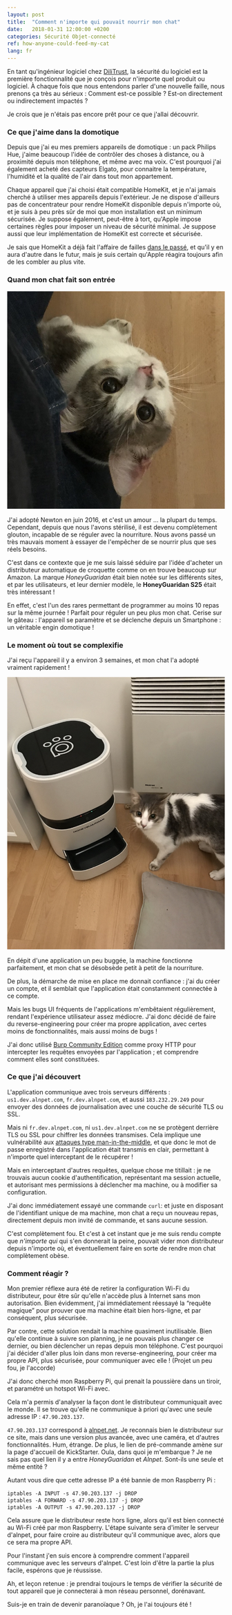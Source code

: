 ```yaml
---
layout: post
title:  "Comment n'importe qui pouvait nourrir mon chat"
date:   2018-01-31 12:00:00 +0200
categories: Sécurité Objet-connecté
ref: how-anyone-could-feed-my-cat
lang: fr
---
```


En tant qu'ingénieur logiciel chez [DiliTrust](dilitrust), la sécurité du logiciel est la première fonctionnalité que je conçois pour n'importe quel produit ou logiciel.
À chaque fois que nous entendons parler d'une nouvelle faille, nous prenons ça très au sérieux : Comment est-ce possible ? Est-on directement ou indirectement impactés ?

Je crois que je n'étais pas encore prêt pour ce que j'allai découvrir.

### Ce que j'aime dans la domotique

Depuis que j'ai eu mes premiers appareils de domotique : un pack Philips Hue, j'aime beaucoup l'idée de contrôler des choses à distance, ou à proximité depuis mon téléphone, et même avec ma voix. C'est pourquoi j'ai également acheté des capteurs Elgato, pour connaitre la température, l'humidité et la qualité de l'air dans tout mon appartement.

Chaque appareil que j'ai choisi était compatible HomeKit, et je n'ai jamais cherché à utiliser mes appareils depuis l'extérieur. Je ne dispose d'ailleurs pas de concentrateur pour rendre HomeKit disponible depuis n'importe où, et je suis à peu près sûr de moi que mon installation est un minimum sécurisée. Je suppose également, peut-être à tort, qu'Apple impose certaines règles pour imposer un niveau de sécurité minimal. Je suppose aussi que leur implémentation de HomeKit est correcte et sécurisée.

Je sais que HomeKit a déjà fait l'affaire de failles [dans le passé][homekit-flaw], et qu'il y en aura d'autre dans le futur, mais je suis certain qu'Apple réagira toujours afin de les combler au plus vite.

### Quand mon chat fait son entrée

![Mon chat, Newton][newton]

J'ai adopté Newton en juin 2016, et c'est un amour … la plupart du temps. Cependant, depuis que nous l'avons stérilisé, il est devenu complètement glouton, incapable de se réguler avec la nourriture. Nous avons passé un très mauvais moment à essayer de l'empêcher de se nourrir plus que ses réels besoins.

C'est dans ce contexte que je me suis laissé séduire par l'idée d'acheter un distributeur automatique de croquette comme on en trouve beaucoup sur Amazon.
La marque *HoneyGuaridan* était bien notée sur les différents sites, et par les utilisateurs, et leur dernier modèle, le **HoneyGuaridan S25** était très intéressant !

En effet, c'est l'un des rares permettant de programmer au moins 10 repas sur la même journée ! Parfait pour réguler un peu plus mon chat. Cerise sur le gâteau : l'appareil se paramètre et se déclenche depuis un Smartphone : un véritable engin domotique !

### Le moment où tout se complexifie

J'ai reçu l'appareil il y a environ 3 semaines, et mon chat l'a adopté vraiment rapidement !

![Mon chat, attendant des croquettes de sa machine][honey-guaridan]

En dépit d'une application un peu buggée, la machine fonctionne parfaitement, et mon chat se désobsède petit à petit de la nourriture.

De plus, la démarche de mise en place me donnait confiance : j'ai du créer un compte, et il semblait que l'application était constamment connectée à ce compte.

Mais les bugs UI fréquents de l'applications m'embêtaient régulièrement, rendant l'expérience utilisateur assez médiocre. J'ai donc décidé de faire du reverse-engineering pour créer ma propre application, avec certes moins de fonctionnalités, mais aussi moins de bugs !

J'ai donc utilisé [Burp Community Edition][burp-suite] comme proxy HTTP pour intercepter les requêtes envoyées par l'application ; et comprendre comment elles sont constituées.

### Ce que j'ai découvert

L'application communique avec trois serveurs différents : `us1.dev.alnpet.com`, `fr.dev.alnpet.com`, et aussi `183.232.29.249` pour envoyer des données de journalisation avec une couche de sécurité TLS ou SSL.

Mais ni `fr.dev.alnpet.com`, ni `us1.dev.alnpet.com` ne se protègent derrière TLS ou SSL pour chiffrer les données transmises. Cela implique une vulnérabilité aux [attaques type man-in-the-middle][man-in-the-middle], et que donc le mot de passe enregistré dans l'application était transmis en clair, permettant à n'importe quel interceptant de le récupérer !

Mais en interceptant d'autres requêtes, quelque chose me titillait : je ne trouvais aucun cookie d'authentification, représentant ma session actuelle, et autorisant mes permissions à déclencher ma machine, ou à modifier sa configuration.

J'ai donc immédiatement essayé une commande `curl`: et juste en disposant de l'identifiant unique de ma machine, mon chat a reçu un nouveau repas, directement depuis mon invité de commande, et sans aucune session.

C'est complètement fou. Et c'est à cet instant que je me suis rendu compte que *n'importe qui* qui s'en donnerait la peine, pouvait vider mon distributeur depuis n'importe où, et éventuellement faire en sorte de rendre mon chat complètement obèse.

### Comment réagir ?

Mon premier réflexe aura été de retirer la configuration Wi-Fi du distributeur, pour être sûr qu'elle n'accède plus à Internet sans mon autorisation. Bien évidemment, j'ai immédiatement réessayé la “requête magique” pour prouver que ma machine était bien hors-ligne, et par conséquent, plus sécurisée.

Par contre, cette solution rendait la machine quasiment inutilisable. Bien qu'elle continue à suivre son planning, je ne pouvais plus changer ce dernier, ou bien déclencher un repas depuis mon téléphone. C'est pourquoi j'ai décider d'aller plus loin dans mon reverse-engineering, pour créer ma propre API, plus sécurisée, pour communiquer avec elle ! (Projet un peu fou, je l'accorde)

J'ai donc cherché mon Raspberry Pi, qui prenait la poussière dans un tiroir, et paramétré un hotspot Wi-Fi avec.

Cela m'a permis d'analyser la façon dont le distributeur communiquait avec le monde.
Il se trouve qu'elle ne communique à priori qu'avec une seule adresse IP : `47.90.203.137`.

`47.90.203.137` correspond à [alnpet.net][alnpet]. Je reconnais bien le distributeur sur ce site, mais dans une version plus avancée, avec une caméra, et d'autres fonctionnalités. Hum, étrange. De plus, le lien de pré-commande amène sur la page d'accueil de KickStarter. Oula, dans quoi je m'embarque ? Je ne sais pas quel lien il y a entre *HoneyGuaridan* et *Alnpet*. Sont-ils une seule et même entité ?

Autant vous dire que cette adresse IP a été bannie de mon Raspberry Pi :
```
iptables -A INPUT -s 47.90.203.137 -j DROP
iptables -A FORWARD -s 47.90.203.137 -j DROP
iptables -A OUTPUT -s 47.90.203.137 -j DROP
```
Cela assure que le distributeur reste hors ligne, alors qu'il est bien connecté au Wi-Fi créé par mon Raspberry.
L'étape suivante sera d'imiter le serveur d'alnpet, pour faire croire au distributeur qu'il communique avec, alors que ce sera ma propre API.

Pour l'instant j'en suis encore à comprendre comment l'appareil communique avec les serveurs d'alnpet. C'est loin d'être la partie la plus facile, espérons que je réussisse.

Ah, et leçon retenue : je prendrai toujours le temps de vérifier la sécurité de tout appareil que je connecterai à mon réseau personnel, dorénavant.

Suis-je en train de devenir paranoïaque ? Oh, je l'ai toujours été !

[dilitrust]: https://www.dilitrust.com/
[homekit-flaw]: https://9to5mac.com/2017/12/07/homekit-vulnerability/
[newton]: /assets/pictures/newton.jpg
[honey-guaridan]: /assets/pictures/honeyguaridan.jpg
[burp-suite]: https://portswigger.net/burp
[man-in-the-middle]: https://fr.wikipedia.org/wiki/Attaque_de_l%27homme_du_milieu
[alnpet]: http://alnpet.com
